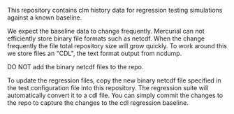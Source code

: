 This repository contains clm history data for regression testing
simulations against a known baseline.

We expect the baseline data to change frequently. Mercurial can not
efficiently store binary file formats such as netcdf. When the change
frequently the file total repository size will grow quickly. To work
around this we store files an "CDL", the text format output from ncdump.

DO NOT add the binary netcdf files to the repo.

To update the regression files, copy the new binary netcdf file
specified in the test configuration file into this repository. The
regression suite will automatically convert it to a cdl file. You can
simply commit the changes to the repo to capture the changes to the
cdl regression baseline.

